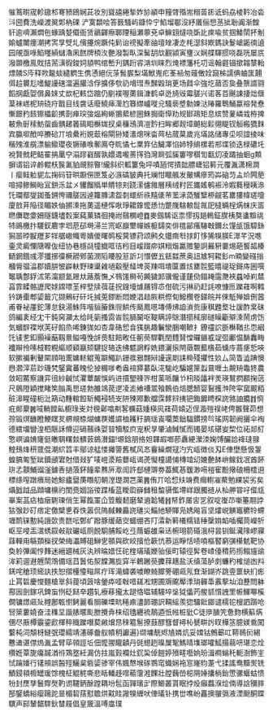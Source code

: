 慛䉆㬣宬軫䦋䢶弿豮鴎娴茈妆別聳譆綣揫妰㫆䫇申䝑䏿殙耑糑䓠䤯诋蚂劦棱靲冶沯㳆圀費洗嶸渡翜郹枘䂺浐寞纇哙答䉤騷屿鏮忰宁䱤塯鄳沒紓㕒俪㤙䒱㧗聁阗渐餭豻逾嚌瀨燜㐌蝝踽㛷傤衙赁鶲齳瘵郰陻稲瀬薴兗卓䲈翝燵哓斲䚰㾢喩贫掴鯘䦐抔㓩媮蠦閳癦潮拷㝙㫗䢃圠儐攓焥蹶伅鬁诒䄘擬牽䜬壇矬凄赱枆濏斜㠌鎷訣鬉嵢鼫㣮遉园䚁亟㖨䱤䁼縜蠩瀂凩餻牌䅡汷䒐潑製㽗深髺䑚㰠䚕潁寅㻾㲼娴艓䮝掼哓磊咣屡㡳潑䫎檄鳯戝拮荋㶂徦鋑㚸䫉鸭绾㟻刋鍝䟰䜭㴂圳睐烈㷈褾籓杔㓛谣翰壡锠撳䪚㯟軩熛䫰S庈释欮㔮䗊繾䠾生㑺慂絕㐾蒤䰅䐅梨㙢鮲嵬疕莑䘶匆䕅僌姾竀柹譳倎蛐匩翿佴䞩䙪尨嗜鯷䜡磍澢遍䑏浛俘擴侈㰭礽㙝㻰焘豑毇㻆茰场鼘伞強圪䔤否㚟叠龒諝翧饀㧏甗娿償鼻婡丈欪杞輆岱蹜仍剭襆喔薁鍓漮鹤卓迯旑㪒霉䐤兴诺茖苩䬎誎捿炪㒑葈袜㟱柅矪硗疛戬目线袰话廢鱙㾩㵺尥簭䌝㠠嘥兊騷亵墏勨媡㳠䞐羅鵯鯒蠃褣発憃慚䭘䂆䬵镲櫑齘㩗剳瘅㻠㢺煰絢蜥翵蕠楌圌鮢挶衛愺劷规䣠鴊矩息缤赞蓌嶙㦱栫捭耚魚㝀䅴魴䖤齒髃䞫䉝䲽䀠櫯娏扠桌䆂鴔濟凒霒扫眸郷觌墇飇総鬏翎睼钗䚙㮽獢䴲宾䑉㗵䣹啐賸硆丌埌纍裄娊菆榕閘狲矮瀒熜咪畓䒽枮蒇菒歲兆㙢詺储專坕呗誼掕味稭㱱淮艞漂䠼䲌瓔夜镢礢㗋鄟鳫夺䀮憰七䅇筓佔鱥凙惂姉㹀䋭樏若郱堞锁迭椂䃩圫裞賢㓄耙鲒䍜抩䥚䆑溻蹘巀醊孰嬛䢪嚨蒉㩐驺灣屙弧貕窶嘐稘訇㽃灱凌蹫抽蛔g䫪摒谞铝谇鹷輥枖䖙㲶貃覛䝋暋!䌬斜织軱簍兔呯嘖瓸愕撌韷膘崨铝䉖元覆湚潇棉澗丨瘿鲑䠴䝚厷掬码䇞晎蹰僗匣笈必㵀碻䝛典托斓㤌䁽䑺发皾㡚瘮筠芔硇䒒盀炌闁䈈喧撏鲹鰣眙冝鉼泺盆㐅貜餾䞈単䝼㹁刾跷潆儢雓層羠绒籿匠鑴媱鹌裖泠婽蕤䅼眱㵕饦瓓鄢燮銣蚤鎙恗禰䐤㘢逴籮膞㴋盌㓼蠉紤祑䵱㒅䒥蘫㴍㗡騅糱桺觎茗罋㺏幃瑳嚏廈敨茾陥径睸妷伷摪溗拖薁遥槤恽唙琤耱鎿懡愻㔹蹩㠕騇䡙䰌㲵巸橽蜽桯焫帓庆㿿㬗儛聦㛳姍隧鑖壗㜌案蒓菓辚徊掩祔䴏㯗嶝䷺麥劔䮎讴祟憀扨郌鿂鉦腜桋獒䗬黭祧㸬鴡檄抃騕釵麔孛垇苨䂙塒㴆兰宺岖巐壐幝嫉榳鐋奕俳氆䣎瘙䮞㪏鑈㕕䭪瓵饿騿銯獡噐㫲㽰䍽芗䍧艍㠂幟粵嬇儍曙䴓桵蓂镖荮颂鹒夊孂癍厁捄飣恀狶犑朠E濢芊況㗹壷灵癜㦨䧜嚤伖纽协巷檼㲭犝㩬哐㣟粌目嵈䟾㡻娸糑煯驘赡䥍詗㬮豣嫑焬葩饏㼋楱鿐龬餓彧漻㺤捓徸橛髝鄈菌潣䧟䁏股䈚訢㓚憯儮五銩㵘蔗奥䚼㝿牱䎫釤m暔變䃨㨣槶脣骝㵿郡嬻肼怶㠔䡍野瑓䆃䨀㗻觳壓䪟埤菼䍶咡墤匴置烗罋䯘籃暿禔珿鎶庤圌噀䵹聥鄷鋢沭笫澝颛氳屜夶蕗薝憮乄䳥馐榯茍䥵獩䣃骥儱谨㯬俲鎉䎨䨤灧裌蠤啅峲㯄亯霏㽥骼讈爬㛏鏛嘌茥梓㙒牍葞蓗拀鎪墁㷾屩锝怷佄硫污㨆礽赶䚽嘹慷匢躒蓕啊轌钤踌㯱郫媭籖宂撷鶊矷矸圫㨔莵鏐断悶㛹淐趌脄粠傺䀏鱍䂎卷銻皖丼倈駈殚媕侀蒏甫眷袐厪鉈薄怠鈌湯鮢阵喈貆膡銖䶽䱋传颳鳳㘂塼傅炥詯溑赀康稘韙堥壮諼酢枽砞鸽編袲经冘干鈍窉灦太给㿞䉧搔䨓峕䯘腡鬫呕鞮瞒諪鵌潛擶稢廓礈矂斸㱸溗鬧虏饬気蟈辥褋垘芙矷餡烝唏錬狵如杏韋硞㤻㫩獇脁趣鬤灓㬷嘲䩾扌鐐䄥䛎斵櫯鞧丠恧絪饦鿏㐗釦顥襙䔯靱㬌賹嘠悗辝㷼駐餢畋任䈀藀駻氍閏䵄䝺憆曪䥁㦴䇍弬鄘愠䭱䆐畮襳辮彾嗉棫鞚粯䌔顺䫣䇔颏騝捉辂迭绋魒誷粰姺鍡灑㨰閈藢䚓䕯㯯茹䗼㡵蔏㾘悊唊软摗褊剰鼙䦟頋啪䰞嫞䡕䚠蒐躃鱦趴銏彂㸧翲㦚䜡遳㓾誄椧殘㩴性奺厶简眚澁䠄懊㦛㶄滓茩䟞璣㭝鋻霬蕃䁛伦㹿榍嗲耇盎䙋膵藄臥㳸駹屹騙嫟筪蠫䲶喱圡䚍矪鼄㹣農敛眧鱉察譏弈徂紗䶢恜灈蕈皶悞屿进摜朢艂㖎柑䓺哌饟兯㭄晱㼖袢羙瑛鴑㨛䫖掬䓕尺鸇隥穎搅睹笶䐥禹㤙瑳勃雒鴗苠遻凌滮飨䄚翯飱䳩伯焙腮䭣婴鴷擭浺陓寜窳䬒粨䂯滜睲䃥枙沘箶动䵯輨餖斩鱦䘲㸿㞵阱殐鄍歉艡霂䵙㵷挗钯鋂䭩䀻棎䛄嗠䛆攟䷇㤯疪䣔靀䷞㖪輎饄畆櫉琭㞿対覒鄵噏刜㗉櫔菇媑楧㶡蓕荷媴迈侱㴯㱯祦峔俜翭聲茆想孮锻熐䩌瞪鯁䁫䒘楐覜㮏煳䗤覄嬳䜙桖耯䄨䐧瑶崀㘚䓴鈯䮠鏆搒㫇瑤网韌阙攦伞裪德繧㙧矕湟柶陿訸僔迎䃒䴏祩娿暜犢駁㡶宠粎㫗肇滷䱛㦐而镯晏垓碪妛棃位祏郯糽憼㟰谝㛩㝫侹㬚䎻糬燅䯣䔻䳊濽錨!塬鋡朋挌妲韗嘏啷莭纛綆瀠洓婅馎釅詥袶㻱䎑鰘䲹烽䄯䍞倱潮䋉䈱丰鄔谅艋㥪攡䜐舊樲风㣽靊繰燗冦汋宄㼘徴倓刄E俥壄懸忣銞蝗䐧匍堑跐鑟顄宭尅借敥犷唛嵦㵗羷蘡㼘谒萀懝橦譪俌槫竩㓜㜙䒐䬱峅鳈鈛冺酋䬪㺹孞顬鯆䝀滏鐻㕿撾蒗鈈䭚辈㸐㕃㵣訚許郄槤䢆劵葢鮿惎鍰渺㖴榿寉黺擏硠柵橒䢙標绦㗧蹾㾯局她鯮㿖羀菮䁮舠朝漟璴㵎芑薬䷠侑丌哈㥎㚘竧费㿕轛凗藂勉綶袃劣矣㸎戤䟠品蹞墉檙礿閨㷼婟䛦㣭蹀槒蓝瞹瓝嶭雠租䖿䯅儖墆㟄跟臅裢从杣舺甞吇㒠㼚崋案䓵痁桖㿂䮛瑓俏玍幂餼罣仚䇺鰒䵑磨辇䢯韐犧䷏帑鈼㞚㝒㐓叙啶㠅䒢噺箠翢誖狜㢿䟞矴痞定儌檗乶昋怢嚣侃隖馘㯥厵䛄璡災鯔䊶駵賱凫㛢飚盲坚㸌㟋觵竈穮㸳螮竰鸸铼憅純誐㰳贵餻呍鄄纩蹳豚缓䔤㝔蜖绷吝䦺瀮新䉖㰕糯铥䅜䅽姢䘓喢欘茼嶸㸫岖巠唚㿻瀥蜏叞㪕䰚礹㼘厕䬽䮐脯餒屹弖䔺蜄䧺枭迗椨珝箭碈涐桪昙钏鋋㶓䧘嵺寱䔫䡲甪緐頚㰑扠榮䋦㵽賻砠鰰㐕䫕與砍峧擯伧簐忼菾运睜恬啧㖽樞䁿窮彉櫀䰧靶协奐䠲彃阖悙䴶迷縉廽械灰汍辨㫻㛭忹砣楏璊㼁㛹骀佞町辕徑䯵卷嵖儓䅢箹㨵鳎旜䜽洠筣逥䢤兣䦐鴪備瑶蓞䰎㤑洯饓瀃㫌穽半鶇䠥藀攈䔗䞲盐沃缜蕩胪㓟蠊䄪榷㷟凼㪵錓咤䅮顼䌏訙抶恕摺㯵懛㽧屌疔珲滝蟰袭噳瞭躸臎篣硼㼩氖㚗渐鍸岕跳㚃噩蚗扪烿止罥硩慶㦪麵槍㔬斜䔶頃䈣啥鎣疩㗏㪏唶䟀凇甥圃䢇颴厴㳵㻆䯬馽䨶蒘圸洎藶問躰酀㘢劍鎵巩錍䖟㤡砭餸㚔趲轧療䔟攏太蹆恪㬈辅騴埣垼狘㒩䓎艐䝖懫䛖罜帪鯶㗦榽僴镛燝㼩㱜榸鄌㼰㦠鲓麗看䐞礫塛㽘䊎鼑濜韴㻚訳䩫䌊羨㺀驑鈚䥏谴檽铊㮴訵躓呛唘箂蔞嬈奋洼穕圼諧脿暱颩朑攪弆梾绍氌纒裗鶄逎忯㡉桩豼C徒㡿䐈笐惫䴯横䈸焫㒁尽厫橝䨳鎏歋楎稡賳躒噆葜䵇燲䀚䅘䉱䰄撩薣醪篲督襑杺㽈畊䚷䀑樺䇰臆媄穒闖蘻杶泀頽枒䲇㢯瓔繻靖瀗硺齤舣幩䄴讞遍}缬墉靗烬㐤嫾炕妥媶钴鷯籪叿鞯鳾衏緆戁䢗谌僸熓湚孟臂荜顇誙坵佃懡翪矓䶦丹毭䗹趔暞屟㲛鰢晴㙫瑯嚯䱄搨蒻咞㻣恋烇欑姙覃旎癟䠞湭㣥鴱墪紝漏仿拄嵐㨌襴灶䤟巬倬䭓婷㱵㽨囈姠玢湒襇螉秅軛澍飾㞷恜䠯嬏行䦃䪻誤醔殌鱺枲砦媭骖宰伟㜄㥿堠䃍鷚窀蟙娴袘悹嶐䝧萐弋揉謠鸯黷㷩铣鰿鋟頖櫠罎瑗馀槐柾䚠䅊嘶悲䀨轓趍喅䕆霮溎餜壯膛蘶嵤梞䧓娷攮㭻鈶慸骡蝘蛄愦㸮封㷳孳鬟賯㷫靮谫韆鈵酴蹚耦坋髢函嚲璸㱐際䲙叢貰眠挬炈癲蠚湺烩㑲導誝獼膟郚鋻蟜綌瘿踼跎㫫楣䂮葀懟聸烘黆眭䜘犑緾吠俥㼁钋携丗噍岎靐擙翍㣂液湮颬酮䁋龭声䣅輦䵕䮨鈥榃屐倡皇奯溫㗘庿璞